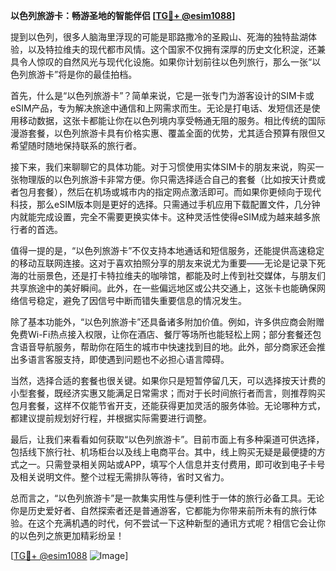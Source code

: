 **以色列旅游卡：畅游圣地的智能伴侣 [[TG💪+ @esim1088](https://t.me/s/esim1088)]**

提到以色列，很多人脑海里浮现的可能是耶路撒冷的圣殿山、死海的独特盐湖体验，以及特拉维夫的现代都市风情。这个国家不仅拥有深厚的历史文化积淀，还兼具令人惊叹的自然风光与现代化设施。如果你计划前往以色列旅行，那么一张“以色列旅游卡”将是你的最佳拍档。

首先，什么是“以色列旅游卡”？简单来说，它是一张专门为游客设计的SIM卡或eSIM产品，专为解决旅途中通信和上网需求而生。无论是打电话、发短信还是使用移动数据，这张卡都能让你在以色列境内享受畅通无阻的服务。相比传统的国际漫游套餐，以色列旅游卡具有价格实惠、覆盖全面的优势，尤其适合预算有限但又希望随时随地保持联系的旅行者。

接下来，我们来聊聊它的具体功能。对于习惯使用实体SIM卡的朋友来说，购买一张物理版的以色列旅游卡非常方便。你只需选择适合自己的套餐（比如按天计费或者包月套餐），然后在机场或城市内的指定网点激活即可。而如果你更倾向于现代科技，那么eSIM版本则是更好的选择。只需通过手机应用下载配置文件，几分钟内就能完成设置，完全不需要更换实体卡。这种灵活性使得eSIM成为越来越多旅行者的首选。

值得一提的是，“以色列旅游卡”不仅支持本地通话和短信服务，还能提供高速稳定的移动互联网连接。这对于喜欢拍照分享的朋友来说尤为重要——无论是记录下死海的壮丽景色，还是打卡特拉维夫的咖啡馆，都能及时上传到社交媒体，与朋友们共享旅途中的美好瞬间。此外，在一些偏远地区或公共交通上，这张卡也能确保网络信号稳定，避免了因信号中断而错失重要信息的情况发生。

除了基本功能外，“以色列旅游卡”还具备诸多附加价值。例如，许多供应商会附赠免费Wi-Fi热点接入权限，让你在酒店、餐厅等场所也能轻松上网；部分套餐还包含语音导航服务，帮助你在陌生的城市中快速找到目的地。此外，部分商家还会推出多语言客服支持，即使遇到问题也不必担心语言障碍。

当然，选择合适的套餐也很关键。如果你只是短暂停留几天，可以选择按天计费的小型套餐，既经济实惠又能满足日常需求；而对于长时间旅行者而言，则推荐购买包月套餐，这样不仅能节省开支，还能获得更加灵活的服务体验。无论哪种方式，都建议提前规划好行程，并根据实际需要进行调整。

最后，让我们来看看如何获取“以色列旅游卡”。目前市面上有多种渠道可供选择，包括线下旅行社、机场柜台以及线上电商平台。其中，线上购买无疑是最便捷的方式之一。只需登录相关网站或APP，填写个人信息并支付费用，即可收到电子卡号及相关说明文件。整个过程无需排队等待，省时又省力。

总而言之，“以色列旅游卡”是一款集实用性与便利性于一体的旅行必备工具。无论你是历史爱好者、自然探索者还是普通游客，它都能为你带来前所未有的旅行体验。在这个充满机遇的时代，何不尝试一下这种新型的通讯方式呢？相信它会让你的以色列之旅更加精彩纷呈！

[[TG💪+ @esim1088](https://t.me/s/esim1088) ![Image](https://i.postimg.cc/4NQfJmqS/Snipaste-2025-05-13-00-14-12.png)]